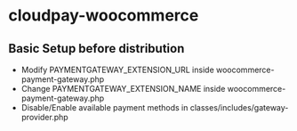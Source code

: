 # cloudpay-woocommerce

## Basic Setup before distribution
- Modify PAYMENTGATEWAY_EXTENSION_URL inside woocommerce-payment-gateway.php
- Change PAYMENTGATEWAY_EXTENSION_NAME inside woocommerce-payment-gateway.php
- Disable/Enable available payment methods in  classes/includes/gateway-provider.php

